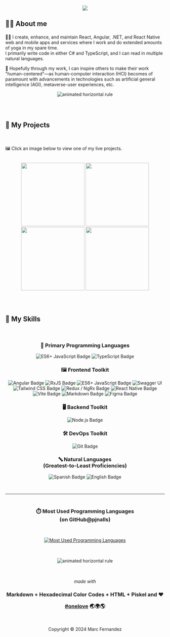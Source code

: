 <!-- Header -->
<div align="center">
  <br />
  <img src="https://readme-typing-svg.demolab.com?font=Helvetica&size=48&duration=3600&pause=3600&color=999&center=true&&width=940&height=96&lines=Hi, I'm Preston 👋">
</div>

<h2>

**🧑‍💻 About me**

</h2>

👨‍💻 I create, enhance, and maintain React, Angular, .NET, and React Native web and mobile apps and services where I work and do extended amounts of yoga in my spare time.<br/>
I primarily write code in either C# and TypeScript, and I can read in multiple natural languages.

🧬 Hopefully through my work, I can inspire others to make their work "human-centered"—as human-computer interaction (HCI) becomes of paramount with advancements in technologies such as artificial general intelligence (AGI), metaverse-user experiences, etc.

<div align="center"><img  src="assets/hr.gif" alt="animated horizontal rule" /></div>

<h2>

<br/>

**💼 My Projects**

</h2>

<br/>

🖼️ Click an image below to view one of my live projects.

<br />

<div align="center">
  <div align="center">
    <a href="https://pjnalls.github.io/assets/works/supermaterial/"
  target="_blank"
  rel="noopener noreferrer"><img src="assets/works/logo.svg" width="200px" /></a>
    <a href="https://pjnalls.github.io/assets/works/digirain/"
  target="_blank"
  rel="noopener noreferrer"><img src="assets/works/digital-rain.avif" width="200px" /></a>
    <a href="https://pjnalls.github.io/assets/works/global-bmi/"
  target="_blank"
  rel="noopener noreferrer"><img src="assets/works/bmi.avif" width="200px" /></a>
    <a href="https://pjnalls.github.io/assets/works/modulart-01/"
  target="_blank"
  rel="noopener noreferrer"><img src="assets/works/sun.avif" width="200px" /></a>
    <br/>
  </div>
</div>

<h2>

<br />

**🧮 My Skills**

</h2>

<br />

<h3 align="center">
🧬 Primary Programming Languages
</h3>
<div align="center">


![ES6+ JavaScript Badge](https://img.shields.io/badge/es6+_javascript-583f20?style=for-the-badge&logo=javascript&logoColor=f0db4f)
![TypeScript Badge](https://img.shields.io/badge/typeScript-203f58?style=for-the-badge&logo=typescript&logoColor=209aec)

</div>

<h3 align="center">
  🖼️ Frontend Toolkit
</h3>

<div align="center">

![Angular Badge](https://img.shields.io/badge/angular-600012?style=for-the-badge&logo=angular&logoColor=dd0032) 
![RxJS Badge](https://img.shields.io/badge/rxjs-610425?style=for-the-badge&logo=reactivex&logoColor=e10988)
![ES6+ JavaScript Badge](https://img.shields.io/badge/es6+_javascript-583f20?style=for-the-badge&logo=javascript&logoColor=f0db4f) 
![Swagger UI](https://img.shields.io/badge/swagger_ui-274200?style=for-the-badge&logo=swagger&logoColor=c7f200)
![Tailwind CSS Badge](https://img.shields.io/badge/tailwind_css-183945?style=for-the-badge&logo=tailwindcss&logoColor=38bdf8)
![Redux / NgRx Badge](https://img.shields.io/badge/redux_/_ngrx-213A5b?style=for-the-badge&logo=redux&logoColor=61dafb) 
![React Native Badge](https://img.shields.io/badge/react_native-213A5b?style=for-the-badge&logo=react&logoColor=61dafb) 
![Vite Badge](https://img.shields.io/badge/vite-282080?style=for-the-badge&logo=vite&logoColor=a355fe)
![Markdown Badge](https://img.shields.io/badge/markdown-40434a?style=for-the-badge&logo=markdown&logoColor=fff)
![Figma Badge](https://img.shields.io/badge/figma-40434a?style=for-the-badge&logo=figma&logoColor=fff)

</div>

<h3 align="center">
  🖥️ Backend Toolkit
</h3>

<div align="center">

![Node.js Badge](https://img.shields.io/badge/node.js-2C3e18?style=for-the-badge&logo=node.js&logoColor=bCfeb8)

</div>

<h3 align="center">
  🛠️ DevOps Toolkit
</h3>

<div align="center">

![Git Badge](https://img.shields.io/badge/git-4f1c00?style=for-the-badge&logo=git&logoColor=E44C30)

</div>

<!-- Languages -->
<h3 align="center">
  🔤 Natural Languages 
  <br/>(Greatest-to-Least Proficiencies) 
</h3>

<div align="center">

  ![Spanish Badge](https://img.shields.io/badge/🇪🇸_Spanish-402888?style=for-the-badge)
  ![English Badge](https://img.shields.io/badge/🇺🇸_English-a00f28?style=for-the-badge)

</div>

<br/>

---

<h3 align="center">

  <br />
  ⏱️ Most Used Programming Languages
  <br />(on GitHub@pjnalls)

  </h3>

<div align="center">

  <br />

  [![Most Used Programming Languages](https://github-readme-stats-sigma-five.vercel.app/api/top-langs?username=pjnalls&theme=tokyonight&show_icons=true&hide_title=true&card_width=848&bg_color=0,3f203f,160020&text_color=ffffff&hide_border=true&hide=css,html,javascript)](https://github.com/pjnalls)

</div>

<br />
<br />

<div align="center"><img  src="assets/hr.gif" alt="animated horizontal rule" /></div>

<br />
<br />

<div align="center">

<footer>

<span>

<i>made with</i>

<h3>
Markdown + Hexadecimal Color Codes + HTML + Piskel and ❤️

<br />

<a href="https://github.com/pjnalls/pjnalls/blob/main/ONELOVE.md"
  target="_blank"
  rel="noopener noreferrer">#onelove</a>
🌏🌍🌎

</h3>

<br />

Copyright © 2024 Marc Fernandez

</footer>
</span>
</div>

<br />
<br />
